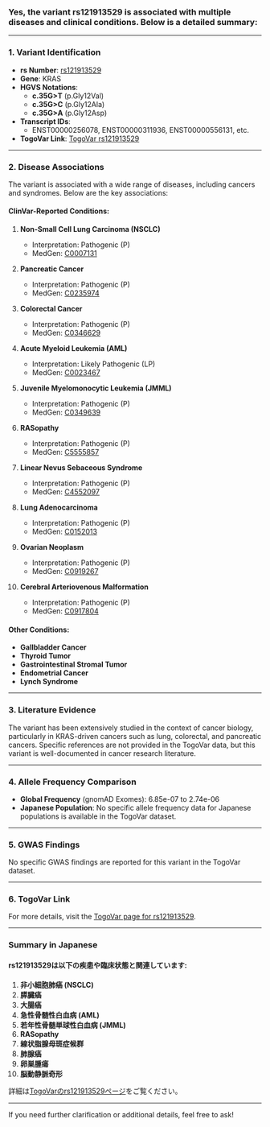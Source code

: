 ### Yes, the variant **rs121913529** is associated with multiple diseases and clinical conditions. Below is a detailed summary:

---

### 1. **Variant Identification**
- **rs Number**: [rs121913529](https://identifiers.org/dbsnp/rs121913529)
- **Gene**: KRAS
- **HGVS Notations**:
  - **c.35G>T** (p.Gly12Val)
  - **c.35G>C** (p.Gly12Ala)
  - **c.35G>A** (p.Gly12Asp)
- **Transcript IDs**:
  - ENST00000256078, ENST00000311936, ENST00000556131, etc.
- **TogoVar Link**: [TogoVar rs121913529](https://togovar.org/variant/rs121913529)

---

### 2. **Disease Associations**
The variant is associated with a wide range of diseases, including cancers and syndromes. Below are the key associations:

#### **ClinVar-Reported Conditions**:
1. **Non-Small Cell Lung Carcinoma (NSCLC)**  
   - Interpretation: Pathogenic (P)  
   - MedGen: [C0007131](https://www.ncbi.nlm.nih.gov/medgen/C0007131)

2. **Pancreatic Cancer**  
   - Interpretation: Pathogenic (P)  
   - MedGen: [C0235974](https://www.ncbi.nlm.nih.gov/medgen/C0235974)

3. **Colorectal Cancer**  
   - Interpretation: Pathogenic (P)  
   - MedGen: [C0346629](https://www.ncbi.nlm.nih.gov/medgen/C0346629)

4. **Acute Myeloid Leukemia (AML)**  
   - Interpretation: Likely Pathogenic (LP)  
   - MedGen: [C0023467](https://www.ncbi.nlm.nih.gov/medgen/C0023467)

5. **Juvenile Myelomonocytic Leukemia (JMML)**  
   - Interpretation: Pathogenic (P)  
   - MedGen: [C0349639](https://www.ncbi.nlm.nih.gov/medgen/C0349639)

6. **RASopathy**  
   - Interpretation: Pathogenic (P)  
   - MedGen: [C5555857](https://www.ncbi.nlm.nih.gov/medgen/C5555857)

7. **Linear Nevus Sebaceous Syndrome**  
   - Interpretation: Pathogenic (P)  
   - MedGen: [C4552097](https://www.ncbi.nlm.nih.gov/medgen/C4552097)

8. **Lung Adenocarcinoma**  
   - Interpretation: Pathogenic (P)  
   - MedGen: [C0152013](https://www.ncbi.nlm.nih.gov/medgen/C0152013)

9. **Ovarian Neoplasm**  
   - Interpretation: Pathogenic (P)  
   - MedGen: [C0919267](https://www.ncbi.nlm.nih.gov/medgen/C0919267)

10. **Cerebral Arteriovenous Malformation**  
    - Interpretation: Pathogenic (P)  
    - MedGen: [C0917804](https://www.ncbi.nlm.nih.gov/medgen/C0917804)

#### **Other Conditions**:
- **Gallbladder Cancer**
- **Thyroid Tumor**
- **Gastrointestinal Stromal Tumor**
- **Endometrial Cancer**
- **Lynch Syndrome**

---

### 3. **Literature Evidence**
The variant has been extensively studied in the context of cancer biology, particularly in KRAS-driven cancers such as lung, colorectal, and pancreatic cancers. Specific references are not provided in the TogoVar data, but this variant is well-documented in cancer research literature.

---

### 4. **Allele Frequency Comparison**
- **Global Frequency** (gnomAD Exomes): 6.85e-07 to 2.74e-06
- **Japanese Population**: No specific allele frequency data for Japanese populations is available in the TogoVar dataset.

---

### 5. **GWAS Findings**
No specific GWAS findings are reported for this variant in the TogoVar dataset.

---

### 6. **TogoVar Link**
For more details, visit the [TogoVar page for rs121913529](https://togovar.org/variant/rs121913529).

---

### Summary in Japanese
#### **rs121913529は以下の疾患や臨床状態と関連しています**:
1. **非小細胞肺癌 (NSCLC)**  
2. **膵臓癌**  
3. **大腸癌**  
4. **急性骨髄性白血病 (AML)**  
5. **若年性骨髄単球性白血病 (JMML)**  
6. **RASopathy**  
7. **線状脂腺母斑症候群**  
8. **肺腺癌**  
9. **卵巣腫瘍**  
10. **脳動静脈奇形**

詳細は[TogoVarのrs121913529ページ](https://togovar.org/variant/rs121913529)をご覧ください。

--- 

If you need further clarification or additional details, feel free to ask!